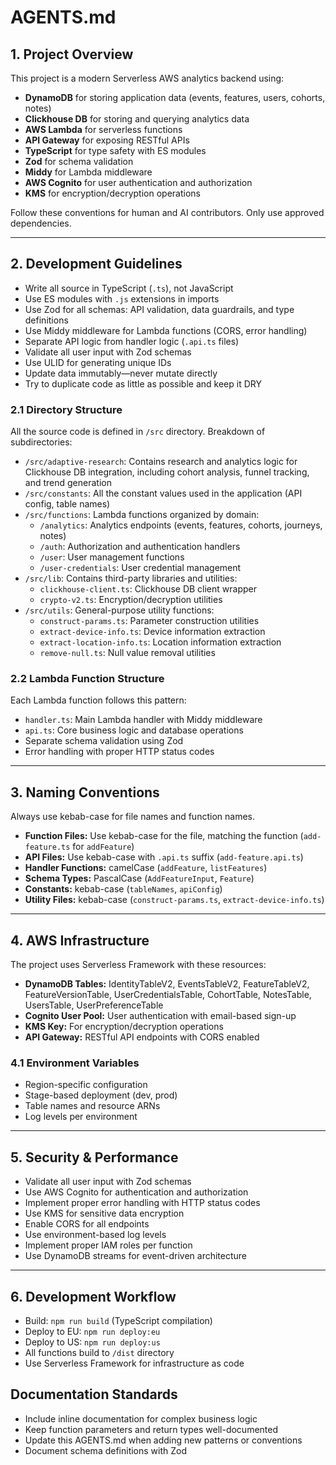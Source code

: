 # AGENTS.md

## 1. Project Overview

This project is a modern Serverless AWS analytics backend using:

- **DynamoDB** for storing application data (events, features, users, cohorts, notes)
- **Clickhouse DB** for storing and querying analytics data
- **AWS Lambda** for serverless functions
- **API Gateway** for exposing RESTful APIs
- **TypeScript** for type safety with ES modules
- **Zod** for schema validation
- **Middy** for Lambda middleware
- **AWS Cognito** for user authentication and authorization
- **KMS** for encryption/decryption operations

Follow these conventions for human and AI contributors. Only use approved dependencies.

---

## 2. Development Guidelines

- Write all source in TypeScript (`.ts`), not JavaScript
- Use ES modules with `.js` extensions in imports
- Use Zod for all schemas: API validation, data guardrails, and type definitions
- Use Middy middleware for Lambda functions (CORS, error handling)
- Separate API logic from handler logic (`.api.ts` files)
- Validate all user input with Zod schemas
- Use ULID for generating unique IDs
- Update data immutably—never mutate directly
- Try to duplicate code as little as possible and keep it DRY

### 2.1 Directory Structure

All the source code is defined in `/src` directory. Breakdown of subdirectories:

- `/src/adaptive-research`: Contains research and analytics logic for Clickhouse DB integration, including cohort analysis, funnel tracking, and trend generation
- `/src/constants`: All the constant values used in the application (API config, table names)
- `/src/functions`: Lambda functions organized by domain:
  - `/analytics`: Analytics endpoints (events, features, cohorts, journeys, notes)
  - `/auth`: Authorization and authentication handlers
  - `/user`: User management functions
  - `/user-credentials`: User credential management
- `/src/lib`: Contains third-party libraries and utilities:
  - `clickhouse-client.ts`: Clickhouse DB client wrapper
  - `crypto-v2.ts`: Encryption/decryption utilities
- `/src/utils`: General-purpose utility functions:
  - `construct-params.ts`: Parameter construction utilities
  - `extract-device-info.ts`: Device information extraction
  - `extract-location-info.ts`: Location information extraction
  - `remove-null.ts`: Null value removal utilities

### 2.2 Lambda Function Structure

Each Lambda function follows this pattern:
- `handler.ts`: Main Lambda handler with Middy middleware
- `api.ts`: Core business logic and database operations
- Separate schema validation using Zod
- Error handling with proper HTTP status codes

---

## 3. Naming Conventions

Always use kebab-case for file names and function names.

- **Function Files:** Use kebab-case for the file, matching the function (`add-feature.ts` for `addFeature`)
- **API Files:** Use kebab-case with `.api.ts` suffix (`add-feature.api.ts`)
- **Handler Functions:** camelCase (`addFeature`, `listFeatures`)
- **Schema Types:** PascalCase (`AddFeatureInput`, `Feature`)
- **Constants:** kebab-case (`tableNames`, `apiConfig`)
- **Utility Files:** kebab-case (`construct-params.ts`, `extract-device-info.ts`)

---

## 4. AWS Infrastructure

The project uses Serverless Framework with these resources:
- **DynamoDB Tables:** IdentityTableV2, EventsTableV2, FeatureTableV2, FeatureVersionTable, UserCredentialsTable, CohortTable, NotesTable, UsersTable, UserPreferenceTable
- **Cognito User Pool:** User authentication with email-based sign-up
- **KMS Key:** For encryption/decryption operations
- **API Gateway:** RESTful API endpoints with CORS enabled

### 4.1 Environment Variables
- Region-specific configuration
- Stage-based deployment (dev, prod)
- Table names and resource ARNs
- Log levels per environment

---

## 5. Security & Performance

- Validate all user input with Zod schemas
- Use AWS Cognito for authentication and authorization
- Implement proper error handling with HTTP status codes
- Use KMS for sensitive data encryption
- Enable CORS for all endpoints
- Use environment-based log levels
- Implement proper IAM roles per function
- Use DynamoDB streams for event-driven architecture

---

## 6. Development Workflow

- Build: `npm run build` (TypeScript compilation)
- Deploy to EU: `npm run deploy:eu`
- Deploy to US: `npm run deploy:us`
- All functions build to `/dist` directory
- Use Serverless Framework for infrastructure as code

## Documentation Standards

- Include inline documentation for complex business logic
- Keep function parameters and return types well-documented
- Update this AGENTS.md when adding new patterns or conventions
- Document schema definitions with Zod
